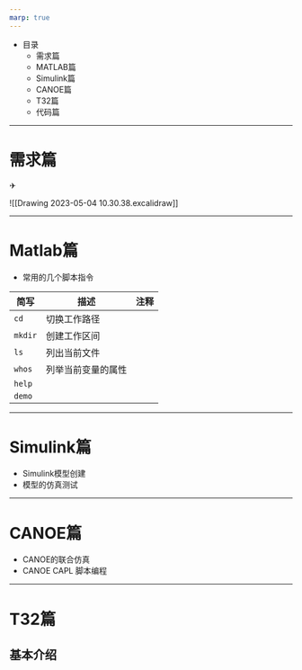 ```yaml
---
marp: true
---
```


* 目录
  * 需求篇
  * MATLAB篇
  * Simulink篇
  * CANOE篇
  * T32篇
  * 代码篇




---

# 需求篇

✈

![[Drawing 2023-05-04 10.30.38.excalidraw]]






---
# Matlab篇

* 常用的几个脚本指令

| 简写    | 描述               | 注释 |
| ------- | ------------------ | ---- |
| `cd`    | 切换工作路径       |      |
| `mkdir` | 创建工作区间       |      |
| `ls`    | 列出当前文件       |      |
| `whos`  | 列举当前变量的属性 |      |
| `help`  |                    |      |
| `demo`  |                    |      |



---

# Simulink篇

* Simulink模型创建
* 模型的仿真测试





---

# CANOE篇
  
* CANOE的联合仿真
* CANOE CAPL 脚本编程





---


# T32篇

## 基本介绍